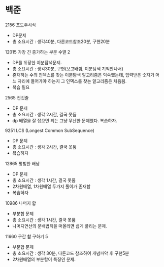 # 백준
2156 포도주시식
- DP문제
- 총 소요시간 : 생각40분, 다른코드참조20분, 구현20분

12015 가장 긴 증가하는 부분 수열 2
- DP를 위장한 이분탐색문제.
- 총 소요시간 : 생각30분, 구현(보고배낌, 이분탐색 기억안나서)
- 존재하는 수의 인덱스를 찾는 이분탐색 알고리즘은 익숙했는데, 입력받은 숫자가 어느 자리에 들어가야 하는지 그 인덱스를 찾는 알고리즘은 처음봄.
- 복습 필요

2565 전깃줄
- DP 문제
- 총 소요시간 : 생각 2시간, 결국 못품
- dp 배열을 잘 잡으면 되는 그냥 무난한 문제였다. 복습하자.

9251 LCS (Longest Common SubSequence)
- DP 문제
- 총 소요시간 : 생각 2시간, 결국 못품
- 복습하자

12865 평범한 배낭
- DP 문제
- 총 소요시간 : 생각 1시간, 결국 못품
- 2차원배열, 1차원배열 두가지 풀이가 존재함
- 복습하자

10986 나머지 합
- 부분합 문제
- 총 소요시간 : 생각 1시간, 결국 못품
- 나머지연산의 분배법칙을 떠올리면 쉽게 풀리는 문제.

11660 구간 합 구하기 5
 - 부분합 문제
 - 총 소요시간 : 생각 30분, 다른코드 참조하여 개념파악 후 구현5분
 - 2차원배열의 부분합이 특징인 문제.
